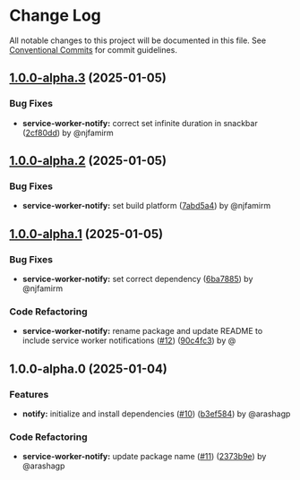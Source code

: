 # Change Log

All notable changes to this project will be documented in this file.
See [Conventional Commits](https://conventionalcommits.org) for commit guidelines.

## [1.0.0-alpha.3](https://github.com/the-nexim/web-app-toolkit/compare/@nexim/service-worker-notify@1.0.0-alpha.2...@nexim/service-worker-notify@1.0.0-alpha.3) (2025-01-05)

### Bug Fixes

* **service-worker-notify:** correct set infinite duration in snackbar ([2cf80dd](https://github.com/the-nexim/web-app-toolkit/commit/2cf80dd2c271ea326b185277d274d149847bbd6c)) by @njfamirm

## [1.0.0-alpha.2](https://github.com/the-nexim/web-app-toolkit/compare/@nexim/service-worker-notify@1.0.0-alpha.1...@nexim/service-worker-notify@1.0.0-alpha.2) (2025-01-05)

### Bug Fixes

* **service-worker-notify:** set build platform ([7abd5a4](https://github.com/the-nexim/web-app-toolkit/commit/7abd5a4781db1dd5edeaf5518beb01f0e29061f5)) by @njfamirm

## [1.0.0-alpha.1](https://github.com/the-nexim/web-app-toolkit/compare/@nexim/service-worker-notify@1.0.0-alpha.0...@nexim/service-worker-notify@1.0.0-alpha.1) (2025-01-05)

### Bug Fixes

* **service-worker-notify:** set correct dependency ([6ba7885](https://github.com/the-nexim/web-app-toolkit/commit/6ba788512c778e65eb5a3412838f5cc04037b6e8)) by @njfamirm

### Code Refactoring

* **service-worker-notify:** rename package and update README to include service worker notifications ([#12](https://github.com/the-nexim/web-app-toolkit/issues/12)) ([90c4fc3](https://github.com/the-nexim/web-app-toolkit/commit/90c4fc326dd5407431881162ae410eeb8cb8c4ed)) by @

## 1.0.0-alpha.0 (2025-01-04)

### Features

* **notify:** initialize and install dependencies ([#10](https://github.com/the-nexim/web-app-toolkit/issues/10)) ([b3ef584](https://github.com/the-nexim/web-app-toolkit/commit/b3ef584b8dfbc4993f4b9d4790a78e0adf167a53)) by @arashagp

### Code Refactoring

* **service-worker-notify:** update package name ([#11](https://github.com/the-nexim/web-app-toolkit/issues/11)) ([2373b9e](https://github.com/the-nexim/web-app-toolkit/commit/2373b9ef25ce67138443913f7d5711ef510c248a)) by @arashagp
